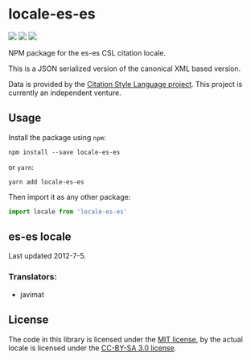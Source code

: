 # locale-es-es

[![](https://flat.badgen.net/npm/v/locale-es-es)](https://npmjs.org/package/locale-es-es)
[![](https://flat.badgen.net/badge/license/MIT/blue)][mit]
[![](https://flat.badgen.net/badge/license/CC-BY-SA/blue)][cc-by-sa-3.0]

NPM package for the es-es CSL citation locale.

This is a JSON serialized version of the canonical XML based version.

Data is provided by the [Citation Style Language project](https://citationstyles.org).
This project is currently an independent venture.

## Usage
Install the package using `npm`:

```shell
npm install --save locale-es-es
```

or `yarn`:

```shell
yarn add locale-es-es
```

Then import it as any other package:

```js
import locale from 'locale-es-es'
```

## es-es locale
Last updated 2012-7-5.

### Translators: 
- javimat

## License
The code in this library is licensed under the [MIT license][mit], by the actual locale is licensed under the [CC-BY-SA 3.0 license][cc-by-sa-3.0].

[mit]: https://opensource.org/licenses/MIT
[cc-by-sa-3.0]: https://creativecommons.org/licenses/by-sa/3.0/
